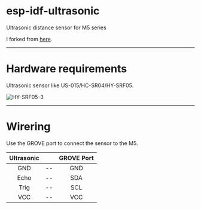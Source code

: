 # esp-idf-ultrasonic
Ultrasonic distance sensor for M5 series

I forked from [here](https://github.com/UncleRus/esp-idf-lib/tree/master/examples/ultrasonic).   

---

# Hardware requirements
Ultrasonic sensor like US-015/HC-SR04/HY-SRF05.

![HY-SRF05-3](https://user-images.githubusercontent.com/6020549/61570755-a67eff80-aac9-11e9-9e9c-19e946fae39f.JPG)

---

# Wirering
Use the GROVE port to connect the sensor to the M5.

|Ultrasonic||GROVE Port|
|:-:|:-:|:-:|
|GND|--|GND|
|Echo|--|SDA|
|Trig|--|SCL|
|VCC|--|VCC|

